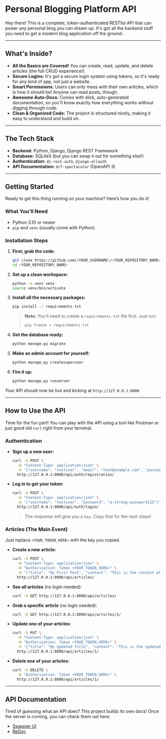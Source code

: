 # Personal Blogging Platform API

Hey there! This is a complete, token-authenticated RESTful API that can power any personal blog you can dream up. It's got all the backend stuff you need to get a modern blog application off the ground.

---

## What's Inside?

- **All the Basics are Covered!** You can create, read, update, and delete articles (the full CRUD experience!).
- **Secure Logins:** It's got a secure login system using tokens, so it's ready for any kind of app, not just a website.
- **Smart Permissions:** Users can only mess with their own articles, which is how it should be! Anyone can read posts, though.
- **Awesome Auto-Docs:** Comes with slick, auto-generated documentation, so you'll know exactly how everything works without digging through code.
- **Clean & Organized Code:** The project is structured nicely, making it easy to understand and build on.

---

## The Tech Stack

-   **Backend:** Python, Django, Django REST Framework
-   **Database:** SQLite3 (but you can swap it out for something else!)
-   **Authentication:** `dj-rest-auth`, `django-allauth`
-   **API Documentation:** `drf-spectacular` (OpenAPI 3)

---

## Getting Started

Ready to get this thing running on your machine? Here’s how you do it!

### What You'll Need

-   Python 3.10 or newer
-   `pip` and `venv` (usually come with Python)

### Installation Steps

1.  **First, grab the code:**

    ```bash
    git clone https://github.com/<YOUR_USERNAME>/<YOUR_REPOSITORY_NAME>.git
    cd <YOUR_REPOSITORY_NAME>
    ```

2.  **Set up a clean workspace:**

    ```bash
    python -m venv venv
    source venv/bin/activate
    ```

3.  **Install all the necessary packages:**

    ```bash
    pip install -r requirements.txt
    ```

    > **Note:** You'll need to create a `requirements.txt` file first. Just run:
    >
    > ```bash
    > pip freeze > requirements.txt
    > ```

4.  **Get the database ready:**

    ```bash
    python manage.py migrate
    ```

5.  **Make an admin account for yourself:**

    ```bash
    python manage.py createsuperuser
    ```

6.  **Fire it up:**

    ```bash
    python manage.py runserver
    ```

Your API should now be live and kicking at `http://127.0.0.1:8000`

---

## How to Use the API

Time for the fun part! You can play with the API using a tool like Postman or just good old `curl` right from your terminal.

### Authentication

-   **Sign up a new user:**

    ```bash
    curl -X POST \
      -H "Content-Type: application/json" \
      -d '{"username": "testuser", "email": "test@example.com", "password": "a-strong-password123", "password2": "a-strong-password123"}' \
      http://127.0.0.1:8000/api/auth/registration/
    ```

-   **Log in to get your token:**

    ```bash
    curl -X POST \
      -H "Content-Type: application/json" \
      -d '{"username": "testuser", "password": "a-strong-password123"}' \
      http://127.0.0.1:8000/api/auth/login/
    ```

    > The response will give you a `key`. Copy that for the next steps!

### Articles (The Main Event)

Just replace `<YOUR_TOKEN_HERE>` with the key you copied.

-   **Create a new article:**

    ```bash
    curl -X POST \
      -H "Content-Type: application/json" \
      -H "Authorization: Token <YOUR_TOKEN_HERE>" \
      -d '{"title": "My First Post", "content": "This is the content of my first post."}' \
      http://127.0.0.1:8000/api/articles/
    ```

-   **See all articles** (no login needed):

    ```bash
    curl -X GET http://127.0.0.1:8000/api/articles/
    ```

-   **Grab a specific article** (no login needed):

    ```bash
    curl -X GET http://127.0.0.1:8000/api/articles/1/
    ```

-   **Update one of your articles:**

    ```bash
    curl -X PUT \
      -H "Content-Type: application/json" \
      -H "Authorization: Token <YOUR_TOKEN_HERE>" \
      -d '{"title": "My Updated Title", "content": "This is the updated content."}' \
      http://127.0.0.1:8000/api/articles/1/
    ```

-   **Delete one of your articles:**

    ```bash
    curl -X DELETE \
      -H "Authorization: Token <YOUR_TOKEN_HERE>" \
      http://127.0.0.1:8000/api/articles/1/
    ```

---

## API Documentation

Tired of guessing what an API does? This project builds its own docs! Once the server is running, you can check them out here:

-   [Swagger UI](http://127.0.0.1:8000/api/schema/swagger-ui/)
-   [ReDoc](http://127.0.0.1:8000/api/schema/redoc/)
